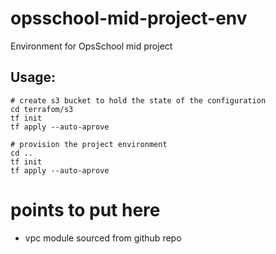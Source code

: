 # opsschool-mid-project-env
Environment for OpsSchool mid project

## Usage:
```
# create s3 bucket to hold the state of the configuration
cd terrafom/s3
tf init
tf apply --auto-aprove

# provision the project environment
cd ..
tf init
tf apply --auto-aprove
```
# points to put here
- vpc module sourced from github repo
